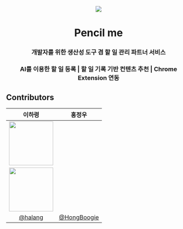 ##

<div align="center">
    <img src="https://avatars.githubusercontent.com/u/150117859?s=200&v=4" />
    <h1>Pencil me</h1>
    <h3>개발자를 위한 생산성 도구 겸 할 일 관리 파트너 서비스</h3>
    <h3>AI를 이용한 할 일 등록 | 할 일 기록 기반 컨텐츠 추천 | Chrome Extension 연동</h3>
</div>

## Contributors
|이하령|홍정우|
|:-:|:-:|
|<a href="https://github.com/haryung-lee"><img src="https://avatars.githubusercontent.com/u/64428916?v=4" width=120></a>|<a href="https://github.com/HongBoogie">
<img src="https://avatars.githubusercontent.com/u/79641160?v=4" width=120></a>|
|[@halang](https://github.com/haryung-lee)|[@HongBoogie](https://github.com/HongBoogie)|
